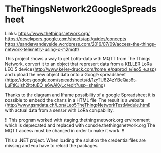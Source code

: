 # TheThingsNetwork2GoogleSpreadsheet

Links:
https://www.thethingsnetwork.org/
https://developers.google.com/sheets/api/guides/concepts
https://sandervandevelde.wordpress.com/2016/07/09/access-the-things-network-telemetry-using-c-m2mqtt/


This project shows a way to get LoRa-data with MQTT from The Things Network, convert it to an object that represent data from a KELLER LoRa LEO 5 device (http://www.keller-druck.com/home_e/paprod_e/leo5_e.asp) and upload the new object data onto a Google spreadsheet (https://docs.google.com/spreadsheets/d/1zyTU824zYBeQab6t-LuFtKJish2ltotuEQ_e6wAKyUc/edit?usp=sharing)

Thanks to the diagram and Iframe possibility of a google Spreadsheet it is possible to embedd the charts in a HTML file.
The result is a website (http://www.gsmdata.ch/Lora/Leo5TheThingsNetworkTestModule.html) with actual data from a sensor with LoRa compability.

!!
This program worked with staging.thethingsnetwork.org environment which is deprecated and replaced with console.thethingsnetwork.org
The MQTT access must be changed in order to make it work.
!!


This a .NET project. When loading the solution the credential files are missing and you have to reload the packages.
